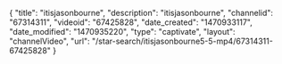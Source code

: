 {
    "title": "itisjasonbourne",
    "description": "itisjasonbourne",
    "channelid": "67314311",
    "videoid": "67425828",
    "date_created": "1470933117",
    "date_modified": "1470935220",
    "type": "captivate",
    "layout": "channelVideo",
    "url": "\/star-search\/itisjasonbourne5-5-mp4\/67314311-67425828"
}
